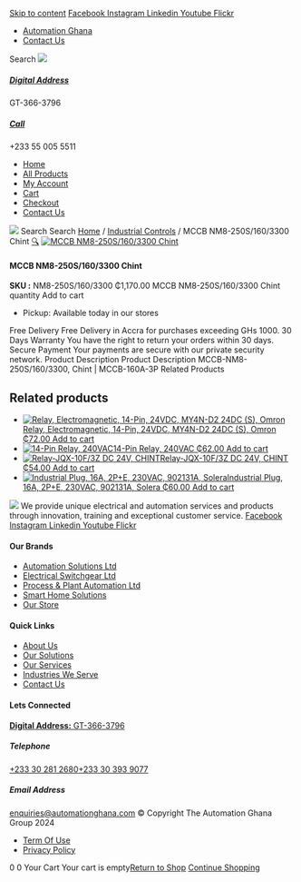 [Skip to content](https://store.automationghana.com/product/mccb-nm8-250s-160-3300-chint/#content)
[ Facebook ](https://www.facebook.com/automationgh/) [ Instagram ](https://www.instagram.com/automationgh/) [ Linkedin ](https://www.linkedin.com/company/the-automation-ghana-limited/) [ Youtube ](https://www.youtube.com/channel/UCurrRDUSm5oIW39VXjn1u0w) [ Flickr ](https://www.flickr.com/photos/181794037@N07/)
  * [ Automation Ghana ](https://automationghana.com)
  * [ Contact Us ](https://store.automationghana.com/contact/)


Search
[ ![](https://store.automationghana.com/wp-content/uploads/2024/04/Website-TAGG-Logo-BLUE.png) ](https://store.automationghana.com/)
[ ](https://maps.app.goo.gl/m4xeaagWCNbLk4jM6)
#####  [ Digital Address ](https://maps.app.goo.gl/m4xeaagWCNbLk4jM6)
GT-366-3796 
[ ](tel:+233550055511)
#####  [ Call ](tel:+233550055511)
+233 55 005 5511 
  * [Home](https://store.automationghana.com/)
  * [All Products](https://store.automationghana.com/shop/)
  * [My Account](https://store.automationghana.com/my-account/)
  * [Cart](https://store.automationghana.com/cart/)
  * [Checkout](https://store.automationghana.com/checkout/)
  * [Contact Us](https://store.automationghana.com/contact/)


[![](https://store.automationghana.com/wp-content/uploads/2024/04/AutomationGhana_logo_white.png)](https://store.automationghana.com)
Search
Search
[Home](https://store.automationghana.com) / [Industrial Controls](https://store.automationghana.com/product-category/industrial-controls/) / MCCB NM8-250S/160/3300 Chint
[🔍](https://store.automationghana.com/product/mccb-nm8-250s-160-3300-chint/)
[![MCCB NM8-250S/160/3300 Chint](https://store.automationghana.com/wp-content/uploads/2020/04/NM8S-250S-250-3P.jpg)](https://store.automationghana.com/wp-content/uploads/2020/04/NM8S-250S-250-3P.jpg)
####  MCCB NM8-250S/160/3300 Chint 
**SKU :** NM8-250S/160/3300 
₵1,170.00
MCCB NM8-250S/160/3300 Chint quantity
Add to cart
  * Pickup: Available today in our stores


Free Delivery 
Free Delivery in Accra for purchases exceeding GHs 1000. 
30 Days Warranty 
You have the right to return your orders within 30 days. 
Secure Payment 
Your payments are secure with our private security network. 
Product Description
Product Description
MCCB-NM8-250S/160/3300, Chint | MCCB-160A-3P
Related Products 
## Related products
  * [![Relay, Electromagnetic, 14-Pin, 24VDC, MY4N-D2 24DC \(S\), Omron](https://store.automationghana.com/wp-content/uploads/2020/04/14-Pin-Relay-MY4N-D2-24DC-S-Omron.jpg)Relay, Electromagnetic, 14-Pin, 24VDC, MY4N-D2 24DC (S), Omron ₵72.00 ](https://store.automationghana.com/product/14-pin-relay-my4n-d2-24dc-s-omron/)
[Add to cart](https://store.automationghana.com/product/mccb-nm8-250s-160-3300-chint/?add-to-cart=1601)
  * [![14-Pin Relay, 240VAC](https://store.automationghana.com/wp-content/uploads/2020/04/14-Pin-Relay-MY4IN-220_240AC-S-Omron.jpg)14-Pin Relay, 240VAC ₵62.00 ](https://store.automationghana.com/product/14-pin-relay-my4in-220-240ac-s-omron/)
[Add to cart](https://store.automationghana.com/product/mccb-nm8-250s-160-3300-chint/?add-to-cart=1599)
  * [![Relay-JQX-10F/3Z DC 24V, CHINT](https://store.automationghana.com/wp-content/uploads/2020/04/11-Pin-Relay-JQX-10F_3Z-220VAC-Chint-2-300x300.jpg)Relay-JQX-10F/3Z DC 24V, CHINT ₵54.00 ](https://store.automationghana.com/product/relay-jqx-10f-3z-dc-24v-chint/)
[Add to cart](https://store.automationghana.com/product/mccb-nm8-250s-160-3300-chint/?add-to-cart=1593)
  * [![Industrial Plug, 16A, 2P+E, 230VAC, 902131A, Solera](https://store.automationghana.com/wp-content/uploads/2020/04/industrial-plug-3-pin-300x300.jpg)Industrial Plug, 16A, 2P+E, 230VAC, 902131A, Solera ₵60.00 ](https://store.automationghana.com/product/plug-902131a-solera/)
[Add to cart](https://store.automationghana.com/product/mccb-nm8-250s-160-3300-chint/?add-to-cart=1523)


![](https://store.automationghana.com/wp-content/uploads/2024/04/AutomationGhana_logo_white.png)
We provide unique electrical and automation services and products through innovation, training and exceptional customer service.
[ Facebook ](https://www.facebook.com/automationgh/) [ Instagram ](https://www.instagram.com/automationgh/) [ Linkedin ](https://www.linkedin.com/company/the-automation-ghana-limited/) [ Youtube ](https://www.youtube.com/channel/UCurrRDUSm5oIW39VXjn1u0w) [ Flickr ](https://www.flickr.com/photos/181794037@N07/)
#### Our Brands
  * [ Automation Solutions Ltd ](https://store.automationghana.com/product/mccb-nm8-250s-160-3300-chint/)
  * [ Electrical Switchgear Ltd ](https://store.automationghana.com/product/mccb-nm8-250s-160-3300-chint/)
  * [ Process & Plant Automation Ltd ](https://store.automationghana.com/product/mccb-nm8-250s-160-3300-chint/)
  * [ Smart Home Solutions ](https://store.automationghana.com/product/mccb-nm8-250s-160-3300-chint/)
  * [ Our Store ](https://store.automationghana.com/product/mccb-nm8-250s-160-3300-chint/)


#### Quick Links
  * [ About Us ](https://store.automationghana.com/product/mccb-nm8-250s-160-3300-chint/)
  * [ Our Solutions ](https://store.automationghana.com/product/mccb-nm8-250s-160-3300-chint/)
  * [ Our Services ](https://store.automationghana.com/product/mccb-nm8-250s-160-3300-chint/)
  * [ Industries We Serve ](https://store.automationghana.com/product/mccb-nm8-250s-160-3300-chint/)
  * [ Contact Us ](https://store.automationghana.com/product/mccb-nm8-250s-160-3300-chint/)


#### Lets Connected
[**Digital Address:** GT-366-3796](https://maps.app.goo.gl/m4xeaagWCNbLk4jM6)
#####  Telephone 
[ +233 30 281 2680](tel:+233302812680)[+233 30 393 9077](https://store.automationghana.com/product/mccb-nm8-250s-160-3300-chint/+233303939077)
#####  Email Address 
enquiries@automationghana.com 
© Copyright The Automation Ghana Group 2024
  * [ Term Of Use ](https://store.automationghana.com/product/mccb-nm8-250s-160-3300-chint/)
  * [ Privacy Policy ](https://store.automationghana.com/product/mccb-nm8-250s-160-3300-chint/)


0
0
Your Cart
Your cart is empty[Return to Shop](https://store.automationghana.com/shop/)
[Continue Shopping](https://store.automationghana.com/product/mccb-nm8-250s-160-3300-chint/)
